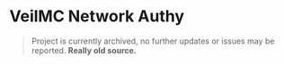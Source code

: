 # VeilMC Network Authy
> Project is currently archived, no further updates or issues may be reported. **Really old source.**
